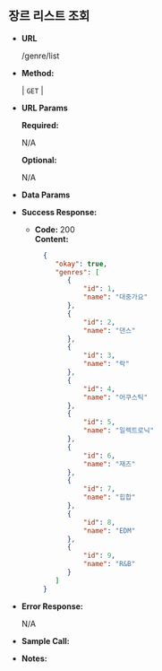 **장르 리스트 조회**
----
    

* **URL**

  /genre/list

* **Method:**
  
  | `GET` |
  
*  **URL Params** 

   **Required:**
 
   N/A

   **Optional:**
 
   N/A

* **Data Params**


* **Success Response:**
  

  * **Code:** 200 <br />
    **Content:** 
    ```json
      {
         "okay": true,
         "genres": [
            {
                "id": 1,
                "name": "대중가요"
            },
            {
                "id": 2,
                "name": "댄스"
            },
            {
                "id": 3,
                "name": "락"
            },
            {
                "id": 4,
                "name": "어쿠스틱"
            },
            {
                "id": 5,
                "name": "일렉트로닉"
            },
            {
                "id": 6,
                "name": "재즈"
            },
            {
                "id": 7,
                "name": "힙합"
            },
            {
                "id": 8,
                "name": "EDM"
            },
            {
                "id": 9,
                "name": "R&B"
            }
         ]
      }
    
    ```
 
* **Error Response:**

  N/A

* **Sample Call:**


* **Notes:**

